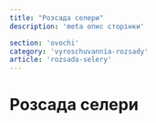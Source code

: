 ```yaml
---
title: "Розсада селери"
description: 'meta опис сторінки'

section: 'ovochi'
category: 'vyroschuvannia-rozsady'
article: 'rozsada-selery'
---
```


# Розсада селери